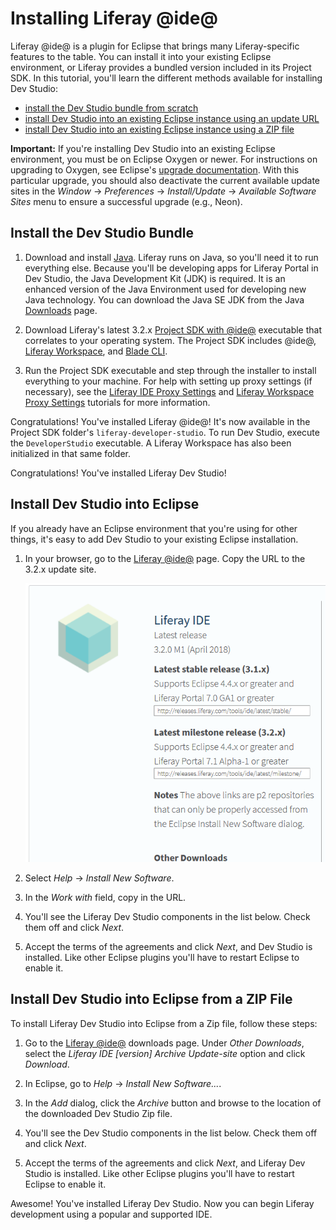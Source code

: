 # Installing Liferay @ide@ [](id=installing-liferay-ide)

Liferay @ide@ is a plugin for Eclipse that brings many Liferay-specific features
to the table. You can install it into your existing Eclipse environment, or
Liferay provides a bundled version included in its Project SDK. In this
tutorial, you'll learn the different methods available for installing Dev
Studio:

- [install the Dev Studio bundle from scratch](#install-the-liferay-ide-bundle)
- [install Dev Studio into an existing Eclipse instance using an update URL](#install-liferay-ide-into-eclipse)
- [install Dev Studio into an existing Eclipse instance using a ZIP file](#install-liferay-ide-into-eclipse-from-a-zip-file)

**Important:** If you're installing Dev Studio into an existing Eclipse
environment, you must be on Eclipse Oxygen or newer. For instructions on
upgrading to Oxygen, see Eclipse's
[upgrade documentation](https://wiki.eclipse.org/FAQ_How_do_I_upgrade_Eclipse_IDE%3F#Upgrading_existing_Eclipse_IDE_and_Installed_Features_to_newer_release).
With this particular upgrade, you should also deactivate the current available
update sites in the *Window* &rarr; *Preferences* &rarr; *Install/Update* &rarr;
*Available Software Sites* menu to ensure a successful upgrade (e.g., Neon).

## Install the Dev Studio Bundle [](id=install-the-liferay-ide-bundle)

1.  Download and install [Java](http://java.oracle.com). Liferay runs on Java,
    so you'll need it to run everything else. Because you'll be developing apps
    for Liferay Portal in Dev Studio, the Java Development Kit (JDK) is
    required. It is an enhanced version of the Java Environment used for
    developing new Java technology. You can download the Java SE JDK from the
    Java
    [Downloads](http://www.oracle.com/technetwork/java/javase/downloads/index.html)
    page. 

2.  Download Liferay's latest 3.2.x
    [Project SDK with @ide@](https://sourceforge.net/projects/lportal/files/Liferay%20IDE/)
    executable that correlates to your operating system. The Project SDK
    includes @ide@,
    [Liferay Workspace](/develop/tutorials/-/knowledge_base/7-1/liferay-workspace),
    and [Blade CLI](/develop/tutorials/-/knowledge_base/7-1/blade-cli).

3.  Run the Project SDK executable and step through the installer to install
    everything to your machine. For help with setting up proxy settings (if
    necessary), see the
    [Liferay IDE Proxy Settings](/develop/tutorials/-/knowledge_base/7-1/setting-proxy-requirements-for-liferay-ide)
    and
    [Liferay Workspace Proxy Settings](/develop/tutorials/-/knowledge_base/7-1/setting-proxy-requirements-for-liferay-workspace)
    tutorials for more information.

Congratulations! You've installed Liferay @ide@! It's now available in the
Project SDK folder's `liferay-developer-studio`. To run Dev Studio, execute the
`DeveloperStudio` executable. A Liferay Workspace has also been initialized in
that same folder.

Congratulations! You've installed Liferay Dev Studio! 

## Install Dev Studio into Eclipse [](id=install-liferay-ide-into-eclipse)

If you already have an Eclipse environment that you're using for other
things, it's easy to add Dev Studio to your existing Eclipse installation. 

1.  In your browser, go to the
    [Liferay @ide@](https://www.liferay.com/downloads/liferay-projects/liferay-ide)
    page. Copy the URL to the 3.2.x update site. 

    ![Figure 1: Liferay provides an update site, which provides the latest stable, well-tested environment.](../../../images/liferay-ide-download.png)

2.  Select *Help* &rarr; *Install New Software*. 

3.  In the *Work with* field, copy in the URL.

4.  You'll see the Liferay Dev Studio components in the list below. Check them
    off and click *Next*. 

5.  Accept the terms of the agreements and click *Next*, and Dev Studio is
    installed. Like other Eclipse plugins you'll have to restart Eclipse to
    enable it. 

## Install Dev Studio into Eclipse from a ZIP File [](id=install-liferay-ide-into-eclipse-from-a-zip-file)

To install Liferay Dev Studio into Eclipse from a Zip file, follow these steps: 

1.  Go to the
    [Liferay @ide@](https://www.liferay.com/downloads/liferay-projects/liferay-ide)
    downloads page. Under *Other Downloads*, select the *Liferay IDE [version]
    Archive Update-site* option and click *Download*.

2.  In Eclipse, go to *Help* &rarr; *Install New Software...*. 

3.  In the *Add* dialog, click the *Archive* button and browse to the location
    of the downloaded Dev Studio Zip file.

4.  You'll see the Dev Studio components in the list below. Check them off and
    click *Next*. 

5.  Accept the terms of the agreements and click *Next*, and Liferay Dev Studio
    is installed. Like other Eclipse plugins you'll have to restart Eclipse to
    enable it.

Awesome! You've installed Liferay Dev Studio. Now you can begin Liferay
development using a popular and supported IDE.
